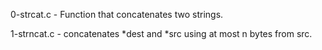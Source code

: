 0-strcat.c - Function that concatenates two strings.

1-strncat.c - concatenates *dest and *src using at most
	      n bytes from src.
